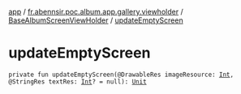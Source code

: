 [app](../../index.md) / [fr.abennsir.poc.album.app.gallery.viewholder](../index.md) / [BaseAlbumScreenViewHolder](index.md) / [updateEmptyScreen](./update-empty-screen.md)

# updateEmptyScreen

`private fun updateEmptyScreen(@DrawableRes imageResource: `[`Int`](https://kotlinlang.org/api/latest/jvm/stdlib/kotlin/-int/index.html)`, @StringRes textRes: `[`Int`](https://kotlinlang.org/api/latest/jvm/stdlib/kotlin/-int/index.html)`? = null): `[`Unit`](https://kotlinlang.org/api/latest/jvm/stdlib/kotlin/-unit/index.html)